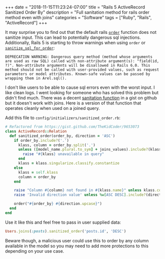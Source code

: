 +++
date = "2018-11-15T11:23:24-07:00"
title = "Rails 5 ActiveRecord Sanitized Order By"
description = "Full sanitation method for rails order method even with joins"
categories = "Software"
tags = ["Ruby", "Rails", "ActiveRecord"]
+++

It may surprise you to find out that the default rails [`order`](https://api.rubyonrails.org/classes/ActiveRecord/QueryMethods.html#method-i-order) function does not sanitize input. This can lead to potentially dangerous sql injections. Additionally, Rails 5 is starting to throw warnings when using `order` or [`sanitize_sql_for_order`](https://api.rubyonrails.org/classes/ActiveRecord/Sanitization/ClassMethods.html#method-i-sanitize_sql_for_order):

```
DEPRECATION WARNING: Dangerous query method (method whose arguments are used as raw SQL) called with non-attribute argument(s): "field(id, ?)". Non-attribute arguments will be disallowed in Rails 6.0. This method should not be called with user-provided values, such as request parameters or model attributes. Known-safe values can be passed by wrapping them in Arel.sql().
```

I don't like users to be able to cause sql errors even with the worst input. I like clean logs. I went looking for someone who has solved this problem but didn't find much. There was a decent [sanitation function](https://gist.github.com/TheKidCoder/9653073) in a gist on github but it doesn't work with joins. Here is a version of that function that operates cleanly when used on a joined query.

Add this file to `config/initializers/sanitized_order.rb`:

```rb
# Refactored from https://gist.github.com/TheKidCoder/9653073
class ActiveRecord::Relation
  def sanitized_order(order_by, direction = 'ASC')
    if order_by.include?('.')
      klass, column = order_by.split('.')
      unless ([model_name.plural.to_sym] + joins_values).include?(klass.pluralize.to_sym)
        raise "#{klass} unavailable in query"
      end
      klass = klass.singularize.classify.constantize
    else
      klass = self.klass
      column = order_by
    end

    raise "Column #{column} not found in #{klass.name}" unless klass.column_names.include?(column.to_s)
    raise 'Invalid direction value' unless %w[ASC DESC].include?(direction.upcase)

    order("#{order_by} #{direction.upcase}")
  end
end
```

Use it like this and feel free to pass in user supplied data:

```rb
Users.joins(:posts).sanitized_order('posts.id', 'DESC')
```

Beware though, a malicious user could use this to order by any column available in the model so you may need to add more protections to this depending on your use case.